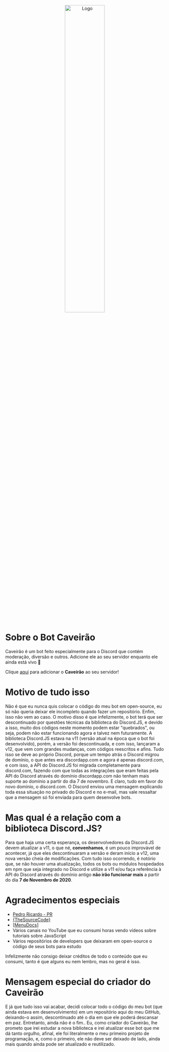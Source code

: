 <p align="center">
    <img src="https://i.imgur.com/yPSisfy.png" width="50%" alt="Logo">
</p>

# Sobre o Bot Caveirão

Caveirão é um bot feito especialmente para o Discord que contém moderação, diversão e outros. 
Adicione ele ao seu servidor enquanto ele ainda está vivo 🥺 

Clique <a href="https://discord.com/oauth2/authorize?=&client_id=542114953474342942&scope=bot&permissions=2146958847">aqui</a> para adicionar o <b>Caveirão</b> ao seu servidor!


# Motivo de tudo isso

Não é que eu nunca quis colocar o código do meu bot em open-source, eu só não queria deixar ele incompleto quando fazer um repositório. Enfim, isso não vem ao caso. O motivo disso é que infelizmente, o bot terá que ser descontinuado por questões técnicas da biblioteca do Discord.JS, e devido a isso, muito dos códigos neste momento podem estar "quebrados", ou seja, podem não estar funcionando agora e talvez nem futuramente. A biblioteca Discord.JS estava na v11 (versão atual na época que o bot foi desenvolvido), porém, a versão foi descontinuada, e com isso, lançaram a v12, que vem com grandes mudanças, com códigos reescritos e afins. Tudo isso se deve ao próprio Discord, porque um tempo atrás o Discord migrou de domínio, o que antes era discordapp.com e agora é apenas discord.com, e com isso, a API do Discord.JS foi migrada completamente para discord.com, fazendo com que todas as integrações que eram feitas pela API do Discord através do domínio discordapp.com não tenham mais suporte ao domínio a partir do dia 7 de novembro. E claro, tudo em favor do novo domínio, o discord.com. O Discord enviou uma mensagem explicando toda essa situação no privado do Discord e no e-mail, mas vale ressaltar que a mensagem só foi enviada para quem desenvolve bots.


# Mas qual é a relação com a biblioteca Discord.JS?

Para que haja uma certa esperança, os desenvolvedores da Discord.JS devem atualizar a v11, o que né, <strong>convenhamos</strong>, é um pouco improvável de acontecer, já que eles descontinuaram a versão e deram início a v12, uma nova versão cheia de modificações. Com tudo isso ocorrendo, é notório que, se não houver uma atualização, todos os bots ou módulos hospedados em npm que seja integrado no Discord e utilize a v11 e/ou faça referência à API do Discord através do domínio antigo <b>não irão funcionar mais</b> a partir do dia <b>7 de Novembro de 2020</b>.

# Agradecimentos especiais

- <a href="https://www.youtube.com/channel/UC4PGTvhATBL6z1Dz5AQgi_A">Pedro Ricardo - PR</a>
- <a href="https://www.youtube.com/channel/UCNXt2MrZaqfIBknamqwzeXA">{TheSourceCode}</a>
- <a href="https://www.youtube.com/channel/UCpGGFqJP9vYvzFudqnQ-6IA">[MenuDocs]</a>
- Vários canais no YouTube que eu consumi horas vendo vídeos sobre tutoriais sobre JavaScript
- Vários repositórios de developers que deixaram em open-source o código de seus bots para estudo

Infelizmente não consigo deixar créditos de todo o conteúdo que eu consumi, tanto é que alguns eu nem lembro, mas no geral é isso.

# Mensagem especial do criador do Caveirão

E já que tudo isso vai acabar, decidi colocar todo o código do meu bot (que ainda estava em desenvolvimento) em um repositório aqui do meu GitHub, deixando-o assim, descontinuado até o dia em que ele poderá descansar em paz. Entretanto, ainda não é o fim.. Eu, como criador do Caveirão, lhe prometo que irei estudar a nova biblioteca e irei atualizar esse bot que me dá tanto orgulho, afinal, ele foi literalmente o meu primeiro projeto de programação, e, como o primeiro, ele não deve ser deixado de lado, ainda mais quando ainda pode ser atualizado e reutilizado.
